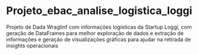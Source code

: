 # Projeto_ebac_analise_logistica_loggi
Projeto de Dada Wraglinf com informações logísticas da Startup Loggi, com geração de DataFrames para melhor exploração de dados e extração de informações e geração de visualizações gráficas para ajudar na retirada de insights operacionais
